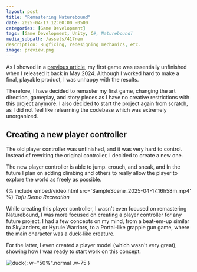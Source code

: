 ```yaml
---
layout: post
title: "Remastering Naturebound"
date: 2025-04-17 12:00:00 -0500
categories: [Game Development]
tags: [Game Development, Unity, C#, Naturebound]
media_subpath: /assets/417rem
description: Bugfixing, redesigning mechanics, etc.
image: preview.png
---
```


As I showed in a [previous article](/posts/gd-proj), my first game was essentially unfinished when I released it back in May 2024. Although I worked hard to make a final, playable product, I was unhappy with the results.

Therefore, I have decided to remaster my first game, changing the art direction, gameplay, and story pieces as I have no creative restrictions with this project anymore. I also decided to start the project again from scratch, as I did not feel like relearning the codebase which was extremely unorganized.

## Creating a new player controller

The old player controller was unfinished, and it was very hard to control. Instead of rewriting the original controller, I decided to create a new one.

The new player controller is able to jump. crouch, and sneak, and In the future I plan on adding climbing and others to really allow the player to explore the world as freely as possible.

{% include embed/video.html src='SampleScene_2025-04-17_16h58m.mp4' %}
_Tofu Demo Recreation_

While creating this player controller, I wasn't even focused on remastering Naturebound, I was more focused on creating a player controller for any future project. I had a few concepts on my mind, from a beat-em-up similar to Skylanders, or Hyrule Warriors, to a Portal-like grapple gun game, where the main character was a duck-like creature.

For the latter, I even created a player model (which wasn't very great), showing how I waa ready to start work on this concept.

![duck](duck.png){: w="50%".normal .w-75 }

